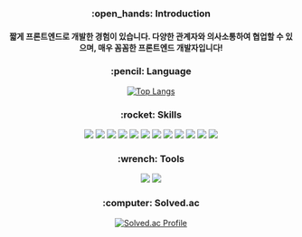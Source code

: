 <div align=center>
  
<h3> :open_hands: Introduction </h3>
<h4> 짧게 프론트엔드로 개발한 경험이 있습니다. 다양한 관계자와 의사소통하여 협업할 수 있으며, 매우 꼼꼼한 프론트엔드 개발자입니다!</h4>

<h3> :pencil: Language</h3>

[![Top Langs](https://github-readme-stats.vercel.app/api/top-langs/?username=KANGPUNGYUN&hide=html&layout=compact)](https://github.com/KANGPUNGYUN/github-readme-stats)

<h3> :rocket: Skills </h3>

<img src="https://img.shields.io/badge/HTML5-E34F26?style=for-the-badge&logo=HTML5&logoColor=white"> <img src="https://img.shields.io/badge/CSS3-1572B6?style=for-the-badge&logo=CSS3&logoColor=white"> <img src="https://img.shields.io/badge/JavaScript-F7DF1E?style=for-the-badge&logo=JavaScript&logoColor=white"> <img src="https://img.shields.io/badge/TypeScript-3178C6?style=for-the-badge&logo=TypeScript&logoColor=white"> <img src="https://img.shields.io/badge/React-61DAFB?style=for-the-badge&logo=React&logoColor=white"> <img src="https://img.shields.io/badge/next.js-000000?style=for-the-badge&logo=next.js&logoColor=white"> <img src="https://img.shields.io/badge/Sass-CC6699?style=for-the-badge&logo=Sass&logoColor=white"> <img src="https://img.shields.io/badge/Tailwind CSS-06B6D4?style=for-the-badge&logo=Tailwind CSS&logoColor=white"> <img src="https://img.shields.io/badge/Bootstrap-7952B3?style=for-the-badge&logo=Bootstrap&logoColor=white"> <img src="https://img.shields.io/badge/PHP-777BB4?style=for-the-badge&logo=PHP&logoColor=white"> <img src="https://img.shields.io/badge/CodeIgniter-EF4223?style=for-the-badge&logo=CodeIgniter&logoColor=white"> <img src="https://img.shields.io/badge/MySQL-4479A1?style=for-the-badge&logo=MySQL&logoColor=white"> 
<br>

  
<h3> :wrench: Tools </h3> 
  
<img src="https://img.shields.io/badge/GitHub-181717?style=for-the-badge&logo=GitHub&logoColor=white"> <img src="https://img.shields.io/badge/VisualStudioCode-007ACC?style=for-the-badge&logo=VisualStudioCode&logoColor=white">

<h3> :computer: Solved.ac </h3>

[![Solved.ac Profile](http://mazassumnida.wtf/api/v2/generate_badge?boj=zkdvnd)](https://solved.ac/zkdvnd)

</div>
